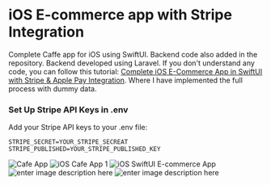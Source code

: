 
# iOS E-commerce app with Stripe Integration
Complete Caffe app for iOS using SwiftUI. Backend code also added in the repository. Backend developed using Laravel. If you don't understand any code, you can follow this tutorial: [Complete iOS E-Commerce App in SwiftUI with Stripe & Apple Pay Integration](https://jakirhossain.com/complete-e-commerce-app-in-swiftui-with-stripe-apple-pay/). Where I have implemented the full process with dummy data. 

### Set Up Stripe API Keys in .env 

Add your Stripe API keys to your .env file:

    STRIPE_SECRET=YOUR_STRIPE_SECREAT
    STRIPE_PUBLISHED=YOUR_STRIPE_PUBLISHED_KEY



![Cafe App ](screenshots/screenshot1.png)
![iOS Cafe App 1](screenshots/app1.png)
![iOS SwiftUI E-commerce App](screenshots/app2.png)
![enter image description here](screenshots/app3.png)
![enter image description here](screenshots/app4.png)
